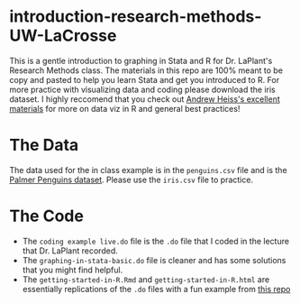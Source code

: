 # introduction-research-methods-UW-LaCrosse
This is a gentle introduction to graphing in Stata and R for Dr. LaPlant's Research Methods class.
The materials in this repo are 100% meant to be copy and pasted to help you learn Stata and get you introduced to R. For more practice with visualizing data and coding please
download the iris dataset. I highly reccomend that you check out [Andrew Heiss's excellent materials](https://datavizm20.classes.andrewheiss.com/) for more on data viz in R and general best practices!

# The Data

The data used for the in class example is in the `penguins.csv` file and is the [Palmer Penguins dataset](https://github.com/allisonhorst/palmerpenguins). Please use the `iris.csv` file to practice.


# The Code
- The `coding example live.do` file is the `.do` file that I coded in the lecture that Dr. LaPlant recorded.
- The `graphing-in-stata-basic.do` file is cleaner and has some solutions that you might find helpful.
- The `getting-started-in-R.Rmd` and `getting-started-in-R.html` are essentially replications of the  `.do` files with a fun example from [this repo](https://gist.github.com/andrewheiss/8e514355d75aac1a7d6b91a67b896f20)


